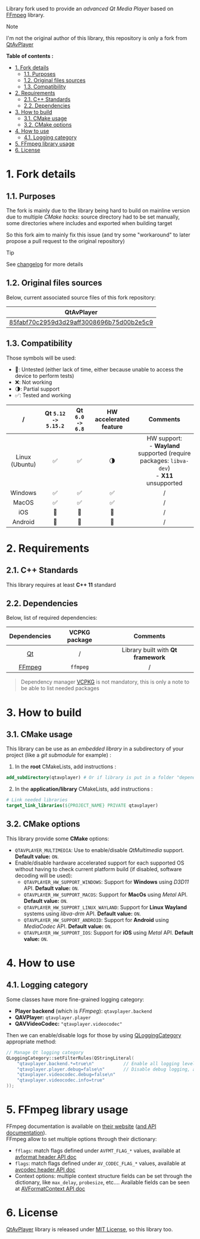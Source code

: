 Library fork used to provide an _advanced Qt Media Player_ based on [FFmpeg][ffmpeg-home] library.

> [!NOTE]
> I'm not the original author of this library, this repository is only a fork from [QtAvPlayer][qtavplayer-repo]

**Table of contents :**
- [1. Fork details](#1-fork-details)
  - [1.1. Purposes](#11-purposes)
  - [1.2. Original files sources](#12-original-files-sources)
  - [1.3. Compatibility](#13-compatibility)
- [2. Requirements](#2-requirements)
  - [2.1. C++ Standards](#21-c-standards)
  - [2.2. Dependencies](#22-dependencies)
- [3. How to build](#3-how-to-build)
  - [3.1. CMake usage](#31-cmake-usage)
  - [3.2. CMake options](#32-cmake-options)
- [4. How to use](#4-how-to-use)
  - [4.1. Logging category](#41-logging-category)
- [5. FFmpeg library usage](#5-ffmpeg-library-usage)
- [6. License](#6-license)

# 1. Fork details
## 1.1. Purposes

The fork is mainly due to the library being hard to build on mainline version due to multiple _CMake hacks:_ source directory had to be set manually, some directories where includes and exported when building target

So this fork aim to mainly fix this issue (and try some "workaround" to later propose a pull request to the original repository)

> [!TIP]
> See [changelog][repo-changelog] for more details

## 1.2. Original files sources

Below, current associated source files of this fork repository:

| QtAvPlayer |
|:-:|
| [85fabf70c2959d3d29aff3008696b75d00b2e5c9](https://github.com/valbok/QtAVPlayer/commit/85fabf70c2959d3d29aff3008696b75d00b2e5c9) |

## 1.3. Compatibility

Those symbols will be used:
- :dizzy:: Untested (either lack of time, either because unable to access the device to perform tests)
- :x:: Not working
- :last_quarter_moon:: Partial support
- :white_check_mark:: Tested and working

| / | Qt `5.12 -> 5.15.2` | Qt `6.0 -> 6.8` | HW accelerated feature | Comments |
|:-:|:-:|:-:|:-:|:-:|
| Linux (Ubuntu) | :white_check_mark: | :white_check_mark: | :last_quarter_moon: | HW support:<br>- **Wayland** supported (require packages: `libva-dev`)<br>- **X11** unsupported |
| Windows | :white_check_mark: | :white_check_mark: | :white_check_mark: | / |
| MacOS | :white_check_mark: | :white_check_mark: | :white_check_mark: | / |
| iOS | :dizzy: | :dizzy: | :dizzy: | / |
| Android | :dizzy: | :dizzy: | :dizzy: | / |
 
# 2. Requirements
## 2.1. C++ Standards

This library requires at least **C++ 11** standard

## 2.2. Dependencies

Below, list of required dependencies:

| Dependencies | VCPKG package | Comments |
|:-:|:-:|:-:|
| [Qt][qt-official] | / | Library built with **Qt framework** |
| [FFmpeg][ffmpeg-home] | `ffmpeg` | / |

> Dependency manager [VCPKG][vcpkg-tutorial] is not mandatory, this is only a note to be able to list needed packages

# 3. How to build
## 3.1. CMake usage
This library can be use as an _embedded library_ in a subdirectory of your project (like a _git submodule_ for example) :
1. In the **root** CMakeLists, add instructions :
```cmake
add_subdirectory(qtavplayer) # Or if library is put in a folder "dependencies" : add_subdirectory(dependencies/qtavplayer)
```

2. In the **application/library** CMakeLists, add instructions :
```cmake
# Link needed libraries
target_link_libraries(${PROJECT_NAME} PRIVATE qtavplayer)
```

## 3.2. CMake options

This library provide some **CMake** options:
- `QTAVPLAYER_MULTIMEDIA`: Use to enable/disable _QtMultimedia_ support. **Default value:** `ON`.
- Enable/disable hardware accelerated support for each supported OS without having to check current platform build (if disabled, software decoding will be used):
  - `QTAVPLAYER_HW_SUPPORT_WINDOWS`: Support for **Windows** using _D3D11_ API. **Default value:** `ON`.
  - `QTAVPLAYER_HW_SUPPORT_MACOS`: Support for **MacOs** using _Metal_ API. **Default value:** `ON`.
  - `QTAVPLAYER_HW_SUPPORT_LINUX_WAYLAND`: Support for **Linux Wayland** systems using _libva-drm_ API. **Default value:** `ON`.
  - `QTAVPLAYER_HW_SUPPORT_ANDROID`: Support for **Android** using _MediaCodec_ API. **Default value:** `ON`.
  - `QTAVPLAYER_HW_SUPPORT_IOS`: Support for **iOS** using _Metal_ API. **Default value:** `ON`.

# 4. How to use
## 4.1. Logging category

Some classes have more fine-grained logging category:
- **Player backend** (which is _FFmpeg_): `qtavplayer.backend`
- **QAVPlayer:** `qtavplayer.player`
- **QAVVideoCodec:** `"qtavplayer.videocodec"`

Then we can enable/disable logs for those by using [QLoggingCategory][qt-doc-qlogging] appropriate method:
```cpp
// Manage Qt logging category
QLoggingCategory::setFilterRules(QStringLiteral(
    "qtavplayer.backend.*=true\n"           // Enable all logging level for "backend" category
    "qtavplayer.player.debug=false\n"       // Disable debug logging, all others are enabled
    "qtavplayer.videocodec.debug=false\n"
    "qtavplayer.videocodec.info=true"
));
```

# 5. FFmpeg library usage

FFmpeg documentation is available on [their website][ffmpeg-home] ([and API documentation][ffmpeg-doc-api]).  
FFmpeg allow to set multiple options through their dictionary:
- `fflags`: match flags defined under `AVFMT_FLAG_*` values, available at [avformat header API doc][ffmpeg-doc-api-fflags]
- `flags`: match flags defined under `AV_CODEC_FLAG_*` values, available at [avcodec header API doc][ffmpeg-doc-api-flags]
- Context options: multiple context structure fields can be set through the dictionary, like `max_delay`, `probesize`, etc.... Available fields can be seen at [AVFormatContext API doc][ffmpeg-doc-api-context]

# 6. License

[QtAvPlayer][qtavplayer-repo] library is released under [MIT License][repo-license], so this library too.

<!-- Links of this repository -->
[repo-changelog]: CHANGELOG.md
[repo-license]: LICENSE.md

<!-- External links -->
[doxygen-official]: https://www.doxygen.nl/index.html
[ffmpeg-home]: https://www.ffmpeg.org/
[ffmpeg-doc-api]: https://ffmpeg.org/doxygen/trunk/index.html
[ffmpeg-doc-api-context]: https://ffmpeg.org/doxygen/trunk/structAVFormatContext.html
[ffmpeg-doc-api-flags]: https://www.ffmpeg.org/doxygen/trunk/group__lavc__core.html
[ffmpeg-doc-api-fflags]: https://www.ffmpeg.org/doxygen/trunk/avformat_8h.html
[gtest-repo]: https://github.com/google/googletest
[qtavplayer-repo]: https://github.com/valbok/QtAVPlayer
[qt-doc-qlogging]: https://doc.qt.io/qt-6/qloggingcategory.html

[qt-official]: https://www.qt.io/
[qt-installer]: https://www.qt.io/download-qt-installer

[vcpkg-tutorial]: https://github.com/legerch/develop-memo/tree/master/Toolchains/Build%20systems/VCPKG